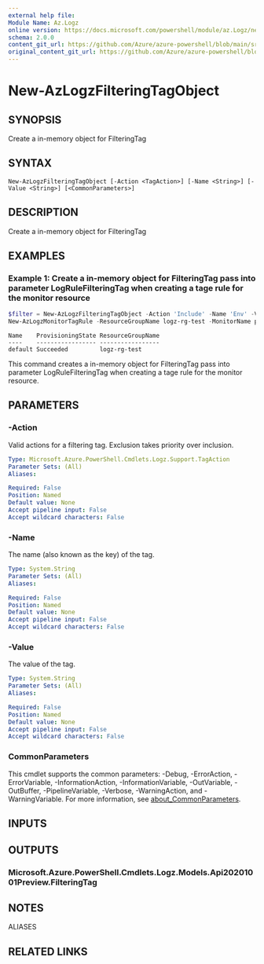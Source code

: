 ```yaml
---
external help file: 
Module Name: Az.Logz
online version: https://docs.microsoft.com/powershell/module/az.Logz/new-AzLogzFilteringTagObject
schema: 2.0.0
content_git_url: https://github.com/Azure/azure-powershell/blob/main/src/Logz/help/New-AzLogzFilteringTagObject.md
original_content_git_url: https://github.com/Azure/azure-powershell/blob/main/src/Logz/help/New-AzLogzFilteringTagObject.md
---
```


# New-AzLogzFilteringTagObject

## SYNOPSIS
Create a in-memory object for FilteringTag

## SYNTAX

```
New-AzLogzFilteringTagObject [-Action <TagAction>] [-Name <String>] [-Value <String>] [<CommonParameters>]
```

## DESCRIPTION
Create a in-memory object for FilteringTag

## EXAMPLES

### Example 1: Create a in-memory object for FilteringTag pass into parameter LogRuleFilteringTag when creating a tage rule for the monitor resource
```powershell
$filter = New-AzLogzFilteringTagObject -Action 'Include' -Name 'Env' -Value "Prod"
New-AzLogzMonitorTagRule -ResourceGroupName logz-rg-test -MonitorName pwsh-logz04 -LogRuleFilteringTag $filter
```

```output
Name    ProvisioningState ResourceGroupName
----    ----------------- -----------------
default Succeeded         logz-rg-test
```

This command creates a in-memory object for FilteringTag pass into parameter LogRuleFilteringTag when creating a tage rule for the monitor resource.

## PARAMETERS

### -Action
Valid actions for a filtering tag.
Exclusion takes priority over inclusion.

```yaml
Type: Microsoft.Azure.PowerShell.Cmdlets.Logz.Support.TagAction
Parameter Sets: (All)
Aliases:

Required: False
Position: Named
Default value: None
Accept pipeline input: False
Accept wildcard characters: False
```

### -Name
The name (also known as the key) of the tag.

```yaml
Type: System.String
Parameter Sets: (All)
Aliases:

Required: False
Position: Named
Default value: None
Accept pipeline input: False
Accept wildcard characters: False
```

### -Value
The value of the tag.

```yaml
Type: System.String
Parameter Sets: (All)
Aliases:

Required: False
Position: Named
Default value: None
Accept pipeline input: False
Accept wildcard characters: False
```

### CommonParameters
This cmdlet supports the common parameters: -Debug, -ErrorAction, -ErrorVariable, -InformationAction, -InformationVariable, -OutVariable, -OutBuffer, -PipelineVariable, -Verbose, -WarningAction, and -WarningVariable. For more information, see [about_CommonParameters](http://go.microsoft.com/fwlink/?LinkID=113216).

## INPUTS

## OUTPUTS

### Microsoft.Azure.PowerShell.Cmdlets.Logz.Models.Api20201001Preview.FilteringTag

## NOTES

ALIASES

## RELATED LINKS

